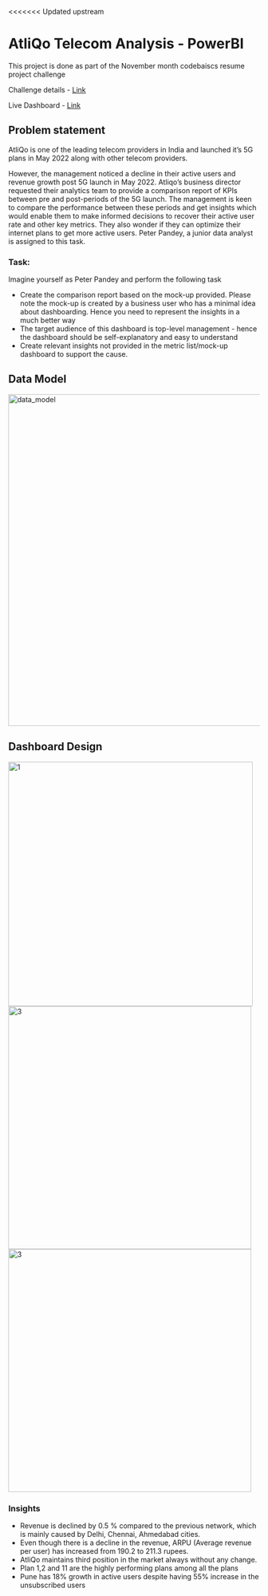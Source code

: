 <<<<<<< Updated upstream
# AtliQo Telecom Analysis - PowerBI
This project is done as part of the November month codebaiscs resume project challenge

Challenge details - [Link](https://codebasics.io/challenge/codebasics-resume-project-challenge/6)

Live Dashboard - [Link](https://www.novypro.com/project/atliqo-telecom-analaysis-power-bi)

## Problem statement

AtliQo is one of the leading telecom providers in India and launched it’s 5G plans in May 2022 along with other telecom providers.

However, the management noticed a decline in their active users and revenue growth post 5G launch in May 2022. Atliqo’s business director requested their analytics team to provide a comparison report of KPIs between pre and post-periods of the 5G launch. The management is keen to compare the performance between these periods and get insights which would enable them to make informed decisions to recover their active user rate and other key metrics. They also wonder if they can optimize their internet plans to get more active users. Peter Pandey, a junior data analyst is assigned to this task.

### Task:  

Imagine yourself as Peter Pandey and perform the following task

- Create the comparison report based on the mock-up provided. Please note the mock-up  is created by a business user who has a minimal idea about dashboarding. Hence you need to represent the insights in a much better way
- The target audience of this dashboard is top-level management - hence the dashboard should be self-explanatory and easy to understand
- Create relevant insights not provided in the metric list/mock-up dashboard to support the cause.

## Data Model
<img width="665" alt="data_model" src="https://github.com/UjasRudani/AtliQo-Telecom-Analysis-PowerBI/assets/61150914/fe4855fb-6ce5-41d3-a025-39374d85a62e">



## Dashboard Design
<img width="490" alt="1" src="https://github.com/UjasRudani/AtliQo-Telecom-Analysis-PowerBI/assets/61150914/b2d9c79b-f794-4cc7-97dc-11b02cc64b2e">

<img width="487" alt="3" src="https://github.com/UjasRudani/AtliQo-Telecom-Analysis-PowerBI/assets/61150914/e38c9f22-3363-4254-a43c-e5a6209e23f2">

<img width="487" alt="3" src="https://github.com/UjasRudani/AtliQo-Telecom-Analysis-PowerBI/assets/61150914/610fed76-032c-4856-81e0-0a2df3eeb22c">



### Insights

- Revenue is declined by 0.5 % compared to the previous network, which is mainly caused by Delhi, Chennai, Ahmedabad cities.
- Even though there is a decline in the revenue, ARPU (Average revenue per user) has increased from 190.2 to 211.3 rupees.
- AtliQo maintains third position in the market always without any change.
- Plan 1,2 and 11 are the highly performing plans among all the plans
- Pune has 18% growth in active users despite having 55% increase in the unsubscribed users